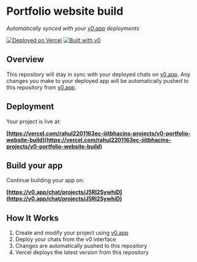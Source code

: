 # Portfolio website build

*Automatically synced with your [v0.app](https://v0.app) deployments*

[![Deployed on Vercel](https://img.shields.io/badge/Deployed%20on-Vercel-black?style=for-the-badge&logo=vercel)](https://vercel.com/rahul2201163ec-iiitbhacins-projects/v0-portfolio-website-build)
[![Built with v0](https://img.shields.io/badge/Built%20with-v0.app-black?style=for-the-badge)](https://v0.app/chat/projects/J5RI2SywhiD)

## Overview

This repository will stay in sync with your deployed chats on [v0.app](https://v0.app).
Any changes you make to your deployed app will be automatically pushed to this repository from [v0.app](https://v0.app).

## Deployment

Your project is live at:

**[https://vercel.com/rahul2201163ec-iiitbhacins-projects/v0-portfolio-website-build](https://vercel.com/rahul2201163ec-iiitbhacins-projects/v0-portfolio-website-build)**

## Build your app

Continue building your app on:

**[https://v0.app/chat/projects/J5RI2SywhiD](https://v0.app/chat/projects/J5RI2SywhiD)**

## How It Works

1. Create and modify your project using [v0.app](https://v0.app)
2. Deploy your chats from the v0 interface
3. Changes are automatically pushed to this repository
4. Vercel deploys the latest version from this repository
